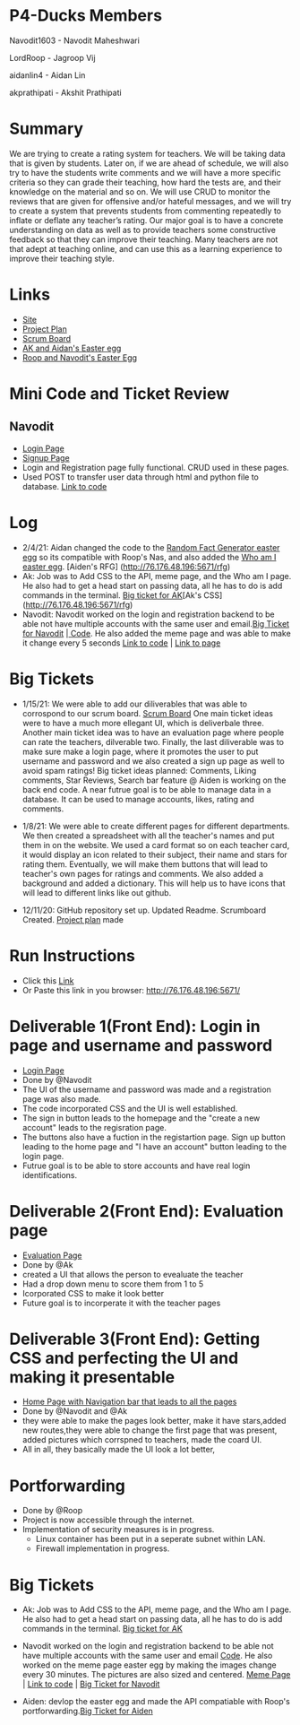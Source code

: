# P4-Ducks Members
Navodit1603 - Navodit Maheshwari

LordRoop - Jagroop Vij

aidanlin4 - Aidan Lin

akprathipati - Akshit Prathipati



# Summary 
We are trying to create a rating system for teachers. We will be taking data that is given by students. Later on, if we are ahead of schedule, we will also try to have the students write comments and we will have a more specific criteria so they can grade their teaching, how hard the tests are, and their knowledge on the material and so on. We will use CRUD to monitor the reviews that are given for offensive and/or hateful messages, and we will try to create a system that prevents students from commenting repeatedly to inflate or deflate any teacher’s rating. Our major goal is to have a concrete understanding on data as well as to provide teachers some constructive feedback so that they can improve their teaching. Many teachers are not that adept at teaching online, and can use this as a learning experience to improve their teaching style.   

# Links
* [Site](http://76.176.48.196:5671)
* [Project Plan](https://docs.google.com/document/d/1wxPf8kZwcLD7A78uW7GT-fFjmGbNxHtRAVDDZ21xz30/edit?usp=sharing)
* [Scrum Board](https://github.com/LordRoop/P4-Ducks/projects/1)
* [AK and Aidan's Easter egg](http://76.176.48.196:5671/)
* [Roop and Navodit's Easter Egg](http://76.176.48.196:5671/meme)

# Mini Code and Ticket Review
## Navodit
* [Login Page](http://127.0.0.1:5006/login)
* [Signup Page](http://127.0.0.1:5006/registration)
* Login and Registration page fully functional. CRUD used in these pages. 
* Used POST to transfer user data through html and python file to database. [Link to code]()

# Log 
* 2/4/21: Aidan changed the code to the [Random Fact Generator easter egg](https://github.com/LordRoop/P4-Ducks/projects/1#card-53864903) so its compatible with Roop's Nas, and also added the [Who am I easter egg](https://github.com/LordRoop/P4-Ducks/projects/1#card-54301133). [Aiden's RFG] (http://76.176.48.196:5671/rfg)
* Ak: Job was to Add CSS to the API, meme page, and the Who am I page. He also had to get a head start on passing data, all he has to do is add commands in the terminal. [Big ticket for AK](https://github.com/LordRoop/P4-Ducks/projects/1#card-54306702)[Ak's CSS] (http://76.176.48.196:5671/rfg)
* Navodit: Navodit worked on the login and registration backend to be able not have multiple accounts with the same user and email.[Big Ticket for Navodit](https://github.com/LordRoop/P4-Ducks/projects/1#card-54306767) |[ Code](https://github.com/LordRoop/P4-Ducks/blob/main/register.py). He also added the meme page and was able to make it change every 5 seconds [Link to code](https://github.com/LordRoop/P4-Ducks/blob/main/templates/meme.html) | [Link to page](http://76.176.48.196:5671/meme) 


# Big Tickets 

* 1/15/21: We were able to add our diliverables that was able to corrospond to our scrum board. [Scrum Board](https://github.com/LordRoop/P4-Ducks/projects/1) One main ticket ideas were to have a much more ellegant UI, which is deliverbale three. Another main ticket idea was to have an evaluation page where people can rate the teachers, dilverable two. Finally, the last diliverable was to make sure make a login page, where it promotes the user to put username and password and we also created a sign up page as well to avoid spam ratings! Big ticket ideas planned: Comments, Liking comments, Star Reviews, Search bar feature
@ Aiden is working on the back end code. A near futrue goal is to be able to manage data in a database. It can be used to manage accounts, likes, rating and comments. 

* 1/8/21: We were able to create different pages for different departments. We then created a spreadsheet with all the teacher's names and put them in on the website. We used a card format so on each teacher card, it would display an icon related to their subject, their name and stars for rating them. Eventually, we will make them buttons that will lead to teacher's own pages for ratings and comments. We also added a background and added a dictionary. This will help us to have icons that will lead to different links like out github.   

* 12/11/20: GitHub repository set up. Updated Readme. Scrumboard Created. [Project plan](https://docs.google.com/document/d/1wxPf8kZwcLD7A78uW7GT-fFjmGbNxHtRAVDDZ21xz30/edit?usp=sharing) made 

# Run Instructions
* Click this [Link](http://76.176.48.196:5671/)
* Or Paste this link in you browser: http://76.176.48.196:5671/ 

# Deliverable 1(Front End): Login in page and username and password
* [Login Page](http://76.176.48.196:5671/login)
* Done by @Navodit
* The UI of the username and password was made and a registration page was also made.
* The code incorporated CSS and the UI is well established. 
* The sign in button leads to the homepage and the "create a new account" leads to the regisration page.
* The buttons also have a fuction in the registartion page. Sign up button leading to the home page and "I have an account" button leading to the login page.
* Futrue goal is to be able to store accounts and have real login identifications.

# Deliverable 2(Front End): Evaluation page
* [Evaluation Page](http://76.176.48.196:5671/Evaluate) 
* Done by @Ak 
* created a UI that allows the person to evealuate the teacher 
* Had a drop down menu to score them from 1 to 5
* Icorporated CSS to make it look better
* Future goal is to incorperate it with the teacher pages

# Deliverable 3(Front End): Getting CSS and perfecting the UI and making it presentable 
* [Home Page with Navigation bar that leads to all the pages](http://76.176.48.196:5671/)
* Done by @Navodit and @Ak 
* they were able to make the pages look better, make it have stars,added new routes,they were able to change the first page that was present, added pictures which corrspned to teachers, made the coard UI.
* All in all, they basically made the UI look a lot better, 

# Portforwarding
* Done by @Roop
* Project is now accessible through the internet. 
* Implementation of security measures is in progress.
  - Linux container has been put in a seperate subnet within LAN.
  - Firewall implementation in progress.
# Big Tickets 
* Ak: Job was to Add CSS to the API, meme page, and the Who am I page. He also had to get a head start on passing data, all he has to do is add commands in the terminal. [Big ticket for AK](https://github.com/LordRoop/P4-Ducks/projects/1#card-54306702)

* Navodit worked on the login and registration backend to be able not have multiple accounts with the same user and email [Code](https://github.com/LordRoop/P4-Ducks/blob/main/register.py). He also worked on the meme page easter egg by making the images change every 30 minutes. The pictures are also sized and centered.  [Meme Page]() | [Link to code](https://github.com/LordRoop/P4-Ducks/blob/main/templates/meme.html) | [Big Ticket for Navodit](https://github.com/LordRoop/P4-Ducks/projects/1#card-54306767)

* Aiden: devlop the easter egg and made the API compatiable with Roop's portforwarding.[Big Ticket for Aiden](https://github.com/LordRoop/P4-Ducks/projects/1#card-54306731)
